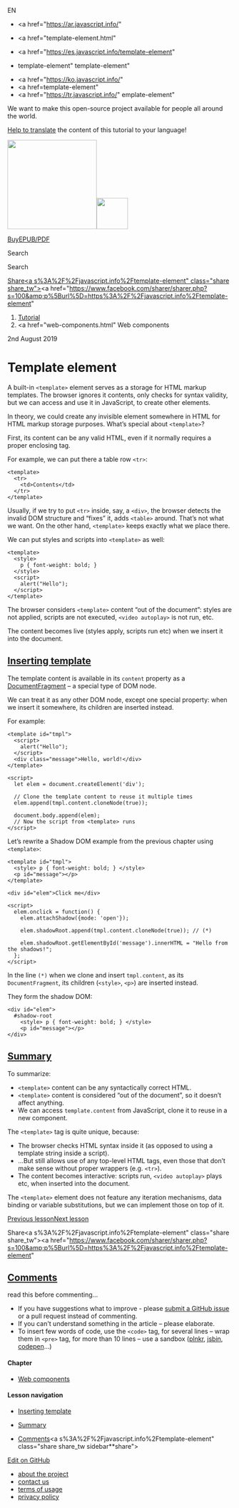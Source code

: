 EN

- <a href="https://ar.javascript.info/"
- <a href="template-element.html"
- <a href="https://es.javascript.info/template-element"

- template-element"
  template-element"

<!-- -->

- <a href="https://ko.javascript.info/"
- <a href=template-element"
- <a href="https://tr.javascript.info/"
  emplate-element"

We want to make this open-source project available for people all around the world.

[Help to translate](translate.html) the content of this tutorial to your language!

<a href="index.html" class="sitetoolbar__link sitetoolbar__link_logo"><img src="img/sitetoolbar__logo_en.svg" class="sitetoolbar__logo sitetoolbar__logo_normal" width="200" /><img src="img/sitetoolbar__logo_small_en.svg" class="sitetoolbar__logo sitetoolbar__logo_small" width="70" /></a>

<a href="ebook.html" class="buy-book-button"><span class="buy-book-button__extra-text">Buy</span>EPUB/PDF</a>

Search

Search

<a href="tutorial/map.html" class="map">

<span class="share-icons__title">Share</span><a s%3A%2F%2Fjavascript.info%2Ftemplate-element" class="share share_tw"></a><a href="https://www.facebook.com/sharer/sharer.php?s=100&amp;p%5Burl%5D=https%3A%2F%2Fjavascript.info%2Ftemplate-element" </a>

1.  <a href="index.html" class="breadcrumbs__link"><span class="breadcrumbs__hidden-text">Tutorial</span></a>
2.  <span id="breadcrumb-1"><a href="web-components.html" Web components</span></a></span>

2nd August 2019

# Template element

A built-in `<template>` element serves as a storage for HTML markup templates. The browser ignores it contents, only checks for syntax validity, but we can access and use it in JavaScript, to create other elements.

In theory, we could create any invisible element somewhere in HTML for HTML markup storage purposes. What’s special about `<template>`?

First, its content can be any valid HTML, even if it normally requires a proper enclosing tag.

For example, we can put there a table row `<tr>`:

    <template>
      <tr>
        <td>Contents</td>
      </tr>
    </template>

Usually, if we try to put `<tr>` inside, say, a `<div>`, the browser detects the invalid DOM structure and “fixes” it, adds `<table>` around. That’s not what we want. On the other hand, `<template>` keeps exactly what we place there.

We can put styles and scripts into `<template>` as well:

    <template>
      <style>
        p { font-weight: bold; }
      </style>
      <script>
        alert("Hello");
      </script>
    </template>

The browser considers `<template>` content “out of the document”: styles are not applied, scripts are not executed, `<video autoplay>` is not run, etc.

The content becomes live (styles apply, scripts run etc) when we insert it into the document.

## <a href="template-element.html#inserting-template" id="inserting-template" class="main__anchor">Inserting template</a>

The template content is available in its `content` property as a [DocumentFragment](modifying-document.html#document-fragment) – a special type of DOM node.

We can treat it as any other DOM node, except one special property: when we insert it somewhere, its children are inserted instead.

For example:

<a href="template-element.html#" class="toolbar__button toolbar__button_run" title="show"></a>

<a href="template-element.html#" class="toolbar__button toolbar__button_edit" title="open in sandbox"></a>

    <template id="tmpl">
      <script>
        alert("Hello");
      </script>
      <div class="message">Hello, world!</div>
    </template>

    <script>
      let elem = document.createElement('div');

      // Clone the template content to reuse it multiple times
      elem.append(tmpl.content.cloneNode(true));

      document.body.append(elem);
      // Now the script from <template> runs
    </script>

Let’s rewrite a Shadow DOM example from the previous chapter using `<template>`:

<a href="template-element.html#" class="toolbar__button toolbar__button_run" title="show"></a>

<a href="template-element.html#" class="toolbar__button toolbar__button_edit" title="open in sandbox"></a>

    <template id="tmpl">
      <style> p { font-weight: bold; } </style>
      <p id="message"></p>
    </template>

    <div id="elem">Click me</div>

    <script>
      elem.onclick = function() {
        elem.attachShadow({mode: 'open'});

        elem.shadowRoot.append(tmpl.content.cloneNode(true)); // (*)

        elem.shadowRoot.getElementById('message').innerHTML = "Hello from the shadows!";
      };
    </script>

In the line `(*)` when we clone and insert `tmpl.content`, as its `DocumentFragment`, its children (`<style>`, `<p>`) are inserted instead.

They form the shadow DOM:

    <div id="elem">
      #shadow-root
        <style> p { font-weight: bold; } </style>
        <p id="message"></p>
    </div>

## <a href="template-element.html#summary" id="summary" class="main__anchor">Summary</a>

To summarize:

- `<template>` content can be any syntactically correct HTML.
- `<template>` content is considered “out of the document”, so it doesn’t affect anything.
- We can access `template.content` from JavaScript, clone it to reuse in a new component.

The `<template>` tag is quite unique, because:

- The browser checks HTML syntax inside it (as opposed to using a template string inside a script).
- …But still allows use of any top-level HTML tags, even those that don’t make sense without proper wrappers (e.g. `<tr>`).
- The content becomes interactive: scripts run, `<video autoplay>` plays etc, when inserted into the document.

The `<template>` element does not feature any iteration mechanisms, data binding or variable substitutions, but we can implement those on top of it.

<a href="shadow-dom.html" class="page__nav page__nav_prev"><span class="page__nav-text"><span class="page__nav-text-shortcut"></span></span><span class="page__nav-text-alternate">Previous lesson</span></a><a href="slots-composition.html" class="page__nav page__nav_next"><span class="page__nav-text"><span class="page__nav-text-shortcut"></span></span><span class="page__nav-text-alternate">Next lesson</span></a>

<span class="share-icons__title">Share</span><a s%3A%2F%2Fjavascript.info%2Ftemplate-element" class="share share_tw"></a><a href="https://www.facebook.com/sharer/sharer.php?s=100&amp;p%5Burl%5D=https%3A%2F%2Fjavascript.info%2Ftemplate-element" </a>

<a href="tutorial/map.html" class="map">

## <a href="template-element.html#comments" id="comments">Comments</a>

<span class="comments__read-before-link">read this before commenting…</span>

- If you have suggestions what to improve - please [submit a GitHub issue](https://github.com/javascript-tutorial/en.javascript.info/issues/new) or a pull request instead of commenting.
- If you can't understand something in the article – please elaborate.
- To insert few words of code, use the `<code>` tag, for several lines – wrap them in `<pre>` tag, for more than 10 lines – use a sandbox ([plnkr](https://plnkr.co/edit/?p=preview), [jsbin](https://jsbin.com), [codepen](http://codepen.io)…)

<a href="tutorial/map.html" class="map"></a>

#### Chapter

- <a href="web-components.html" class="sidebar__link">Web components</a>

#### Lesson navigation

- <a href="template-element.html#inserting-template" class="sidebar__link">Inserting template</a>
- <a href="template-element.html#summary" class="sidebar__link">Summary</a>

- <a href="template-element.html#comments" class="sidebar__link">Comments</a><a s%3A%2F%2Fjavascript.info%2Ftemplate-element" class="share share_tw sidebar**share"></a><a href="https://www.facebook.com/sharer/sharer.php?s=100&amp;p%5Burl%5D=https%3A%2F%2Fjavascript.info%2Ftemplate-element" class="share share_fb sidebar**share"></a>

<a href="https://github.com/javascript-tutorial/en.javascript.info/blob/master/8-web-components/4-template-element" class="sidebar__link">Edit on GitHub</a>

- <a href="about.html" class="page-footer__link">about the project</a>
- <a href="about.html#contact-us" class="page-footer__link">contact us</a>
- <a href="terms.html" class="page-footer__link">terms of usage</a>
- <a href="privacy.html" class="page-footer__link">privacy policy</a>
